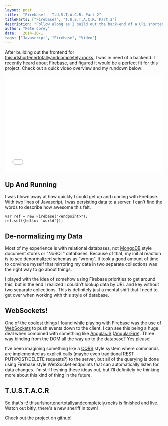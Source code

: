 ```yaml
---
layout: post
title:  "Firebase! - T.U.S.T.A.C.R. Part 2"
titleParts: ["Firebase!", "T.U.S.T.A.C.R. Part 2"]
description: "Follow along as I build out the back-end of a URL shortener built using Firebase!"
author: "Pete Corey"
date:   2014-10-1
tags: ["Javascript", "Firebase", "Video"]
---
```


After building out the frontend for [thisurlshortenertotallyandcompletely.rocks](http://www.thisurlshortenertotallyandcompletely.rocks/), I was in need of a backend. I recently heard about [Firebase](https://www.firebase.com/), and figured it would be a perfect fit for this project. Check out a quick video overview and my rundown below:

<div style="position: relative; padding-bottom: 56.25%; padding-top: 25px; height: 0;">
    <iframe style="position: absolute; top: 0; left: 0; width: 100%; height: 100%;" src="//www.youtube.com/embed/f08iapAx3y4" frameborder="0" allowfullscreen></iframe>
</div>

## Up And Running
I was blown away at how quickly I could get up and running with Firebase. With two lines of Javascript, I was persisting data to a server. I can’t find the words to describe how awesome this felt.

<pre><code class="language-javascript">var ref = new Firebase("&lt;endpoint&gt;");
ref.set({hello: 'world'});</code></pre>

## De-normalizing my Data
Most of my experience is with relational databases, not [MongoDB](http://www.mongodb.com/) style document stores or “NoSQL” databases. Because of that, my initial reaction is to see denormalized schemas as “wrong”. It took a good amount of time to convince myself that mirroring my data in two separate collections was the right way to go about things.

I played with the idea of somehow using Firebase priorities to get around this, but in the end I realized I couldn’t lookup data by URL and key without two separate collections. This is definitely just a mental shift that I need to get over when working with this style of database.

## WebSockets!
One of the coolest things I found while playing with Firebase was the use of [WebSockets](http://www.html5rocks.com/en/tutorials/websockets/basics/) to push events down to the client. I can see this being a huge deal when combined with something like [AngularJS](https://angularjs.org/) ([AngularFire](https://www.firebase.com/docs/web/libraries/angular/index.html)). Three way binding from the DOM all the way up to the database? Yes please!

I’ve been imagining something like a [CQRS](http://martinfowler.com/bliki/CQRS.html) style system where commands are implemented as explicit calls (maybe even traditional REST PUT/POST/DELETE requests?) to the server, but all of the querying is done using Firebase style WebSocket endpoints that can automatically listen for data changes. I’m still fleshing these ideas out, but I’ll definitely be thinking more about this kind of thing in the future.

## T.U.S.T.A.C.R

So that's it! [thisurlshortenertotallyandcompletely.rocks](http://www.thisurlshortenertotallyandcompletely.rocks/) is finished and live. Watch out bitly, there's a new sheriff in town!

Check out the project on [github](http://www.thisurlshortenertotallyandcompletely.rocks/?2)!
